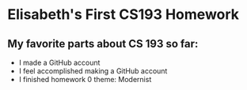 # Elisabeth's First CS193 Homework
## My favorite parts about CS 193 so far:
- I made a GitHub account
- I feel accomplished making a GitHub account
- I finished homework 0
theme: Modernist
